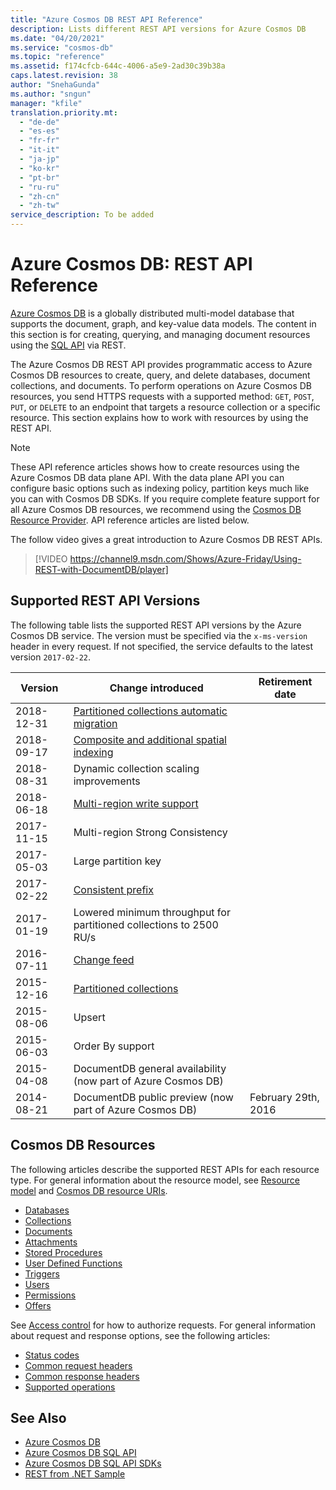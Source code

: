 ```yaml
---
title: "Azure Cosmos DB REST API Reference"
description: Lists different REST API versions for Azure Cosmos DB
ms.date: "04/20/2021"
ms.service: "cosmos-db"
ms.topic: "reference"
ms.assetid: f174cfcb-644c-4006-a5e9-2ad30c39b38a
caps.latest.revision: 38
author: "SnehaGunda"
ms.author: "sngun"
manager: "kfile"
translation.priority.mt: 
  - "de-de"
  - "es-es"
  - "fr-fr"
  - "it-it"
  - "ja-jp"
  - "ko-kr"
  - "pt-br"
  - "ru-ru"
  - "zh-cn"
  - "zh-tw"
service_description: To be added
---
```

# Azure Cosmos DB: REST API Reference
[Azure Cosmos DB](/azure/cosmos-db/introduction) is a globally distributed multi-model database that supports the document, graph, and key-value data models. The content in this section is for creating, querying, and managing document resources using the [SQL API](/azure/cosmos-db/sql-api-introduction) via REST.  

The Azure Cosmos DB REST API provides programmatic access to Azure Cosmos DB resources to create, query, and delete databases, document collections, and documents. To perform operations on Azure Cosmos DB resources, you send HTTPS requests with a supported method: `GET`, `POST`, `PUT`, or `DELETE` to an endpoint that targets a resource collection or a specific resource. This section explains how to work with resources by using the REST API.

> [!NOTE]
> These API reference articles shows how to create resources using the Azure Cosmos DB data plane API. With the data plane API you can configure basic options such as indexing policy, partition keys much like you can with Cosmos DB SDKs. If you require complete feature support for all Azure Cosmos DB resources, we recommend using the [Cosmos DB Resource Provider](../cosmos-db-resource-provider/index.md). API reference articles are listed below.
  
The follow video gives a great introduction to Azure Cosmos DB REST APIs. 

> [!VIDEO https://channel9.msdn.com/Shows/Azure-Friday/Using-REST-with-DocumentDB/player] 

## Supported REST API Versions
The following table lists the supported REST API versions by the Azure Cosmos DB service. The version must be specified via the `x-ms-version` header in every request. If not specified, the service defaults to the latest version `2017-02-22`.

|Version|Change introduced|Retirement date|  
|-------------|---------------------|-----------------------|  
|2018-12-31|[Partitioned collections automatic migration](https://docs.microsoft.com/azure/cosmos-db/migrate-containers-partitioned-to-nonpartitioned)|
|2018-09-17|[Composite and additional spatial indexing](https://docs.microsoft.com/azure/cosmos-db/index-policy#composite-indexes)|
|2018-08-31|Dynamic collection scaling improvements|
|2018-06-18|[Multi-region write support](https://docs.microsoft.com/azure/cosmos-db/how-to-manage-database-account)|
|2017-11-15|Multi-region Strong Consistency|
|2017-05-03|Large partition key|
|2017-02-22|[Consistent prefix](/azure/cosmos-db/consistency-levels)||
|2017-01-19|Lowered minimum throughput for partitioned collections to 2500 RU/s||
|2016-07-11|[Change feed](/azure/cosmos-db/change-feed)||  
|2015-12-16|[Partitioned collections](/azure/cosmos-db/partition-data)||  
|2015-08-06|Upsert||  
|2015-06-03|Order By support||  
|2015-04-08|DocumentDB general availability (now part of Azure Cosmos DB)||  
|2014-08-21|DocumentDB public preview (now part of Azure Cosmos DB)|February 29th, 2016|  
    
## Cosmos DB Resources  
The following articles describe the supported REST APIs for each resource type. For general information about the resource model, see [Resource model](https://docs.microsoft.com/azure/cosmos-db/sql-api-resources) and [Cosmos DB resource URIs](cosmosdb-resource-uri-syntax-for-rest.md).
  
* [Databases](databases.md)  
* [Collections](collections.md)  
* [Documents](documents.md)  
* [Attachments](attachments.md)  
* [Stored Procedures](stored-procedures.md)  
* [User Defined Functions](user-defined-functions.md)  
* [Triggers](triggers.md)  
* [Users](users.md)  
* [Permissions](permissions.md)  
* [Offers](offers.md)

See [Access control](access-control-on-cosmosdb-resources.md) for how to authorize requests. For general information about request and response options, see the following articles:

* [Status codes](http-status-codes-for-cosmosdb.md)  
* [Common request headers](common-cosmosdb-rest-request-headers.md)  
* [Common response headers](common-cosmosdb-rest-response-headers.md)  
* [Supported operations](common-tasks-using-the-cosmosdb-rest-api.md)  

## See Also  
* [Azure Cosmos DB](https://docs.microsoft.com/azure/cosmos-db/introduction) 
* [Azure Cosmos DB SQL API](https://docs.microsoft.com/azure/cosmos-db/sql-api-introduction)   
* [Azure Cosmos DB SQL API SDKs](/azure/cosmos-db/sql-api-sdk-dotnet)    
* [REST from .NET Sample](https://github.com/Azure/azure-documentdb-dotnet/tree/master/samples/rest-from-.net)  
  
  

